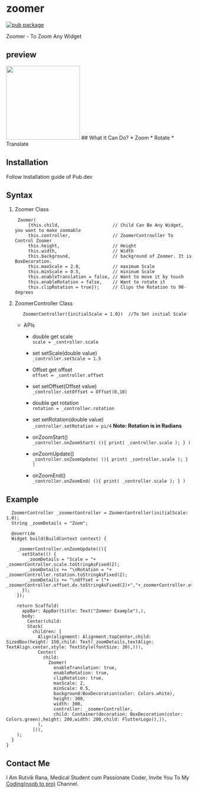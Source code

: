 # zoomer
[![pub package](https://img.shields.io/pub/v/zoomer.svg)](https://pub.dartlang.org/packages/zoomer)

Zoomer - To Zoom Any Widget

## preview
<img src="video_example/96.gif" alt="" width="200" height="200">
## What It Can Do?
* Zoom
* Rotate
* Translate

## Installation
Follow Installation guide of Pub.dev

## Syntax

1. Zoomer Class

        Zoomer(
            {this.child,                    // Child Can Be Any Widget, you want to make zoomable
            this.controller,                // ZoomerControoller To Control Zoomer
            this.height,                    // Height
            this.width,                     // Width 
            this.background,                // background of Zoomer. It is BoxDecoration.
            this.maxScale = 2.0,            // maximum Scale
            this.minScale = 0.5,            // mininum Scale
            this.enableTranslation = false, // Want to move it by touch
            this.enableRotation = false,    // Want to rotate it
            this.clipRotation = true});     // Clips the Rotation to 90-degrees

2. ZoomerController Class

          ZoomerController({initialScale = 1.0})  //To Set initial Scale
          
    * APIs
    
      - double get scale              
      ```scale = _controller.scale```
      
      - set setScale(double value)    
       ```_controller.setScale = 1.5```
       
      - Offset get offset             
      ```offset = _controller.offset```
      
      - set setOffset(Offset value)   
       ```_controller.setOffset = Offset(0,10)```
       
      - double get rotation           
      ```rotation = _controller.rotation```
      
      - set setRotation(double value)               
      ```_controller.setRotation = pi/4```
      **Note: Rotation is in Radians**    
      
      - onZoomStart()             
      ```_controller.onZoomStart( (){ print( _controller.scale ); } )```

      - onZoomUpdate()             
      ```_controller.onZoomUpdate( (){ print( _controller.scale ); } )```

      - onZoomEnd()             
      ```_controller.onZoomEnd( (){ print( _controller.scale ); } )```

## Example

```class _HomeState extends State<Home> {
  ZoomerController _zoomerController = ZoomerController(initialScale: 1.0);
  String _zoomDetails = "Zoom";  

  @override
  Widget build(BuildContext context) {

    _zoomerController.onZoomUpdate((){
      setState(() {
        _zoomDetails = "Scale = "+ _zoomerController.scale.toStringAsFixed(2);
        _zoomDetails += "\nRotation = "+ _zoomerController.rotation.toStringAsFixed(2);
        _zoomDetails += "\nOffset = ("+ _zoomerController.offset.dx.toStringAsFixed(2)+","+_zoomerController.offset.dy.toStringAsFixed(2)+")";
      });
    });

    return Scaffold(
      appBar: AppBar(title: Text("Zommer Example"),),
      body:
        Center(child:
        Stack(
          children: [
            Align(alignment: Alignment.topCenter,child: SizedBox(height: 150,child: Text(_zoomDetails,textAlign: TextAlign.center,style: TextStyle(fontSize: 30),))),
            Center(
              child: 
                Zoomer(
                  enableTranslation: true,
                  enableRotation: true,
                  clipRotation: true,
                  maxScale: 2,
                  minScale: 0.5,
                  background:BoxDecoration(color: Colors.white),
                  height: 300,
                  width: 300,
                  controller: _zoomerController,
                  child: Container(decoration: BoxDecoration(color: Colors.green),height: 200,width: 200,child: FlutterLogo(),)),
            ),
          ])),
    );
  }
}
```

## Contact Me

I Am Rutvik Rana, Medical Student cum Passionate Coder, Invite You To My [Coding(noob to pro)](https://t.me/coding_noob_to_pro) Channel.
